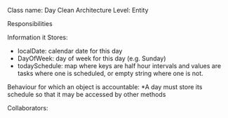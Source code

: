 Class name: Day
Clean Architecture Level: Entity

Responsibilities

Information it Stores:
* localDate: calendar date for this day
* DayOfWeek: day of week for this day (e.g. Sunday)
* todaySchedule: map where keys are half hour intervals and values are tasks where one is scheduled, or empty string where one is not.

Behaviour for which an object is accountable:
*A day must store its schedule so that it may be accessed by other methods

Collaborators:
